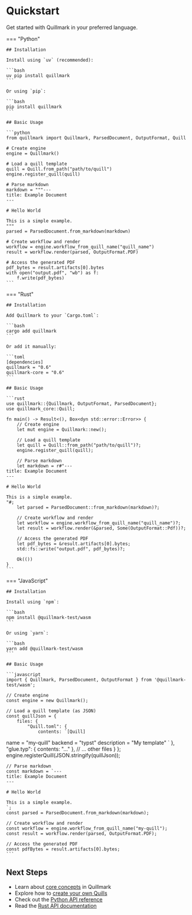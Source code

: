 # Quickstart

Get started with Quillmark in your preferred language.

=== "Python"

    ## Installation

    Install using `uv` (recommended):

    ```bash
    uv pip install quillmark
    ```

    Or using `pip`:

    ```bash
    pip install quillmark
    ```

    ## Basic Usage

    ```python
    from quillmark import Quillmark, ParsedDocument, OutputFormat, Quill

    # Create engine
    engine = Quillmark()

    # Load a quill template
    quill = Quill.from_path("path/to/quill")
    engine.register_quill(quill)

    # Parse markdown
    markdown = """---
    title: Example Document
    ---

    # Hello World

    This is a simple example.
    """
    parsed = ParsedDocument.from_markdown(markdown)

    # Create workflow and render
    workflow = engine.workflow_from_quill_name("quill_name")
    result = workflow.render(parsed, OutputFormat.PDF)

    # Access the generated PDF
    pdf_bytes = result.artifacts[0].bytes
    with open("output.pdf", "wb") as f:
        f.write(pdf_bytes)
    ```

=== "Rust"

    ## Installation

    Add Quillmark to your `Cargo.toml`:

    ```bash
    cargo add quillmark
    ```

    Or add it manually:

    ```toml
    [dependencies]
    quillmark = "0.6"
    quillmark-core = "0.6"
    ```

    ## Basic Usage

    ```rust
    use quillmark::{Quillmark, OutputFormat, ParsedDocument};
    use quillmark_core::Quill;

    fn main() -> Result<(), Box<dyn std::error::Error>> {
        // Create engine
        let mut engine = Quillmark::new();

        // Load a quill template
        let quill = Quill::from_path("path/to/quill")?;
        engine.register_quill(quill);

        // Parse markdown
        let markdown = r#"---
    title: Example Document
    ---

    # Hello World

    This is a simple example.
    "#;
        let parsed = ParsedDocument::from_markdown(markdown)?;

        // Create workflow and render
        let workflow = engine.workflow_from_quill_name("quill_name")?;
        let result = workflow.render(&parsed, Some(OutputFormat::Pdf))?;

        // Access the generated PDF
        let pdf_bytes = &result.artifacts[0].bytes;
        std::fs::write("output.pdf", pdf_bytes)?;

        Ok(())
    }
    ```

=== "JavaScript"

    ## Installation

    Install using `npm`:

    ```bash
    npm install @quillmark-test/wasm
    ```

    Or using `yarn`:

    ```bash
    yarn add @quillmark-test/wasm
    ```

    ## Basic Usage

    ```javascript
    import { Quillmark, ParsedDocument, OutputFormat } from '@quillmark-test/wasm';

    // Create engine
    const engine = new Quillmark();

    // Load a quill template (as JSON)
    const quillJson = {
        files: {
            "Quill.toml": {
                contents: `[Quill]
name = "my-quill"
backend = "typst"
description = "My template"
`
            },
            "glue.typ": { contents: "..." },
            // ... other files
        }
    };
    engine.registerQuill(JSON.stringify(quillJson));

    // Parse markdown
    const markdown = `---
    title: Example Document
    ---

    # Hello World

    This is a simple example.
    `;
    const parsed = ParsedDocument.from_markdown(markdown);

    // Create workflow and render
    const workflow = engine.workflow_from_quill_name("my-quill");
    const result = workflow.render(parsed, OutputFormat.PDF);

    // Access the generated PDF
    const pdfBytes = result.artifacts[0].bytes;
    ```

## Next Steps

- Learn about [core concepts](concepts.md) in Quillmark
- Explore how to [create your own Quills](../guides/creating-quills.md)
- Check out the [Python API reference](../python/api.md)
- Read the [Rust API documentation](https://docs.rs/quillmark/latest/quillmark/)
